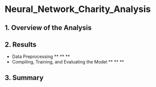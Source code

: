 # Neural_Network_Charity_Analysis
## 1. Overview of the Analysis

## 2. Results
* Data Preprocessing
** 
**
**
* Compiling, Training, and Evaluating the Model
**
**
**

## 3. Summary
